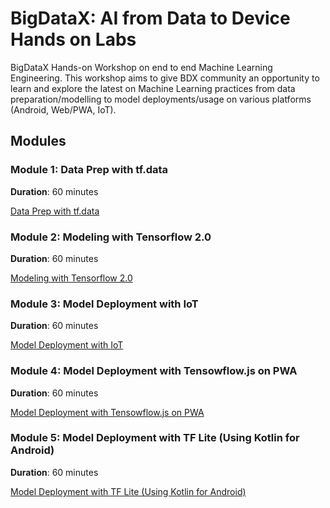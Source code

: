# BigDataX: AI from Data to Device Hands on Labs

BigDataX Hands-on Workshop on end to end Machine Learning Engineering.
This workshop aims to give BDX community an opportunity to learn and explore the latest on Machine Learning practices from data preparation/modelling to model deployments/usage on various platforms (Android, Web/PWA, IoT).



## Modules

### Module 1: Data Prep with tf.data

**Duration**: 60 minutes

[Data Prep with tf.data](/module01_data_prep.md)

### Module 2: Modeling with Tensorflow 2.0

**Duration**: 60 minutes

[Modeling with Tensorflow 2.0](/module02_modeling.md)

### Module 3: Model Deployment with IoT

**Duration**: 60 minutes

[Model Deployment with IoT](/module03_iot.md)

### Module 4: Model Deployment with Tensowflow.js on PWA

**Duration**: 60 minutes

[Model Deployment with Tensowflow.js on PWA](/module04_tfjs.md)

### Module 5: Model Deployment with TF Lite (Using Kotlin for Android)

**Duration**: 60 minutes

[Model Deployment with TF Lite (Using Kotlin for Android)](/module05_android.md)
